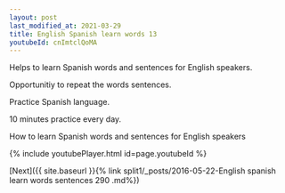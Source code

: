 ```yaml
---
layout: post
last_modified_at: 2021-03-29
title: English Spanish learn words 13 
youtubeId: cnImtclQoMA
---
```

 
 
Helps to learn Spanish words and sentences for English speakers.

Opportunitiy to repeat the words sentences. 

Practice Spanish language. 
 
10 minutes practice every day. 
 
How to learn Spanish words and sentences for English speakers 
 
{% include youtubePlayer.html id=page.youtubeId %}
 
 
[Next]({{ site.baseurl }}{% link  split1/_posts/2016-05-22-English spanish learn words sentences 290 .md%})
 
